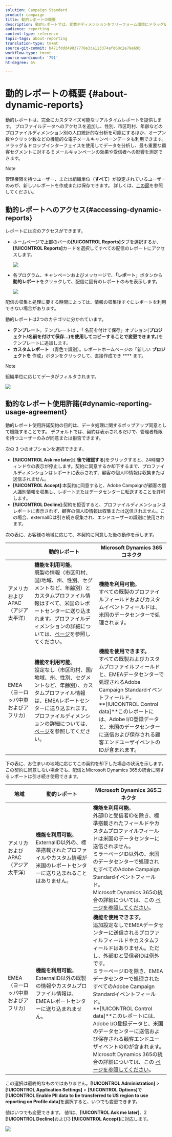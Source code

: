 ```yaml
---
solution: Campaign Standard
product: campaign
title: 動的レポートの概要
description: 動的レポートでは、変数やディメンションをフリーフォーム環境にドラッグ&ドロップし、キャンペーンの成功を分析します。
audience: reporting
content-type: reference
topic-tags: about-reporting
translation-type: tm+mt
source-git-commit: b471fddd49037770e33a113374afd60c2e79e69b
workflow-type: tm+mt
source-wordcount: '791'
ht-degree: 6%

---
```



# 動的レポートの概要 {#about-dynamic-reports}

動的レポートは、完全にカスタマイズ可能なリアルタイムレポートを提供します。 プロファイルデータへのアクセスを追加し、性別、市区町村、年齢などのプロファイルディメンション別の人口統計的な分析を可能にするほか、オープン数やクリック数などの機能的な電子メールキャンペーンデータも利用できます。 ドラッグ＆ドロップインターフェイスを使用してデータを分析し、最も重要な顧客セグメントに対する E メールキャンペーンの効果や受信者への影響を測定できます。

>[!NOTE]
>
>管理権限を持つユーザー、または組織単位（**すべて**）が設定されているユーザーのみが、新しいレポートを作成または保存できます。 詳しくは、[この節](../../administration/using/users-management.md)を参照してください。

## 動的レポートへのアクセス{#accessing-dynamic-reports}

レポートには次のアクセスができます。

* ホームページで上部のバーの&#x200B;**[!UICONTROL Reports]**&#x200B;タブを選択するか、**[!UICONTROL Reports]**&#x200B;カードを選択してすべての配信のレポートにアクセスします。

   ![](assets/campaign_reports_access.png)

* 各プログラム、キャンペーンおよびメッセージで、**「レポート**」ボタンから&#x200B;**動的レポート**&#x200B;をクリックして、配信に固有のレポートのみを表示します。

   ![](assets/campaign_reports_description.png)

配信の収集と処理に要する時間によっては、情報の収集後すぐにレポートを利用できない場合があります。

動的レポートは2つのカテゴリに分かれています。

* **テンプレート**。テンプレートは **、「** 名前を付けて保存」オプション(**プロジェクト/名前を付けて保存…)を使用してコピーすることで変更できます。**)をテンプレートに追加します。
* **カスタムレポート** （青色で識別）。レポートホームページの「新しい **プロジェクトを** 作成」ボタンをクリックして、直接作成でき **** ます。

>[!NOTE]
>
>組織単位に応じてデータがフィルタされます。

![](assets/dynamic_report_overview.png)

## 動的なレポート使用許諾{#dynamic-reporting-usage-agreement}

動的レポート使用許諾契約の目的は、データ処理に関するポップアップ同意として機能することです。 デフォルトでは、契約は表示されるだけで、管理者権限を持つユーザーのみが同意または拒否できます。

次の 3 つのオプションを選択できます。

* **[!UICONTROL Ask me later]**:[ **後で確認する**]をクリックすると、24時間ウィンドウの表示が停止します。契約に同意するか却下するまで、プロファイルディメンションはレポートに表示されず、顧客の個人ID情報は収集または送信されません。
* **[!UICONTROL Accept]**:本契約に同意すると、Adobe Campaignが顧客の個人識別情報を収集し、レポートまたはデータセンターに転送することを許可します。
* **[!UICONTROL Decline]**:契約を拒否すると、プロファイルディメンションはレポートに表示されず、顧客の個人ID情報は収集または送信されません。この場合、externalIDは引き続き収集され、エンドユーザーの識別に使用されます。

次の表に、お客様の地域に応じて、本契約に同意した後の動作を示します。

|  | 動的レポート | Microsoft Dynamics 365コネクタ |
|---|---|---|
| アメリカおよびAPAC（アジア太平洋） | **機能を利用可能**。<br>既製の情報（市区町村、国/地域、州、性別、セグメントなど、年齢別）とカスタムプロファイル情報はすべて、米国のレポートセンターに送り込まれます。プロファイルディメンションの詳細については、[ページ](../../reporting/using/list-of-components-.md)を参照してください。 | **機能を利用可能**。<br>すべての既製のプロファイルフィールドおよびカスタムイベントフィールドは、米国のデータセンターで処理されます。 |
| EMEA（ヨーロッパ中東およびアフリカ） | **機能を利用可能**。<br>設定なし（市区町村、国/地域、州、性別、セグメントなど、年齢別）、カスタムプロファイル情報は、EMEAレポートセンターに送り込まれます。プロファイルディメンションの詳細については、[ページ](../../reporting/using/list-of-components-.md)を参照してください。 | **機能を使用できます。** <br>すべての既製およびカスタムプロファイルフィールドと、EMEAデータセンターで処理されるAdobe Campaign Standardイベントフィールド。<br>**[!UICONTROL Control data]**このレポートには、Adobe I/O登録データと、米国のデータセンターに送信および保存される顧客エンドユーザイベントのIDが含まれます。 |

下の表に、お住まいの地域に応じてこの契約を却下した場合の状況を示します。 この契約に同意しない場合でも、配信とMicrosoft Dynamics 365の統合に関するレポートは引き続き使用できます。

| 地域 | 動的レポート | Microsoft Dynamics 365コネクタ |
|---|---|---|
| アメリカおよびAPAC（アジア太平洋） | **機能を利用可能**。<br> ExternalID以外の、標準搭載されたプロファイルやカスタム情報が米国のレポートセンターに送り込まれることはありません。 | **機能を利用可能**。<br>外部IDと受信者IDを除き、標準搭載されたフィールドやカスタムプロファイルフィールドは米国のデータセンターに送信されません。<br>ミラーページID以外の、米国のデータセンターで処理されたすべてのAdobe Campaign Standardイベントフィールド。<br>Microsoft Dynamics 365の統合の詳細については、この [ページを参照してください](../../integrating/using/d365-acs-get-started.md)。 |
| EMEA（ヨーロッパ中東およびアフリカ） | **機能を利用可能**。<br>ExternalID以外の既製の情報やカスタムプロファイル情報は、EMEAレポートセンターに送り込まれません。 | **機能を使用できます。** <br>追加設定なしでEMEAデータセンターに送信されるプロファイルフィールドやカスタムフィールドはありません。ただし、外部IDと受信者IDは例外です。<br>ミラーページIDを除き、EMEAデータセンターで処理されたすべてのAdobe Campaign Standardイベントフィールド。<br>**[!UICONTROL Control data]**このレポートには、Adobe I/O登録データと、米国のデータセンターに送信および保存される顧客エンドユーザイベントのIDが含まれます。<br>Microsoft Dynamics 365の統合の詳細については、この [ページを参照してください](../../integrating/using/d365-acs-get-started.md)。 |

この選択は最終的なものではありません。**[!UICONTROL Administration]** > **[!UICONTROL Application Settings]** > **[!UICONTROL Options]**&#x200B;で&#x200B;**[!UICONTROL Enable PII data to be transferred to US region to use reporting on Profile data]**&#x200B;を選択すると、いつでも変更できます。

値はいつでも変更できます。 値1は、**[!UICONTROL Ask me later]**、2 **[!UICONTROL Decline]**&#x200B;および3 **[!UICONTROL Accept]**&#x200B;に対応します。

![](assets/pii_window_2.png)
